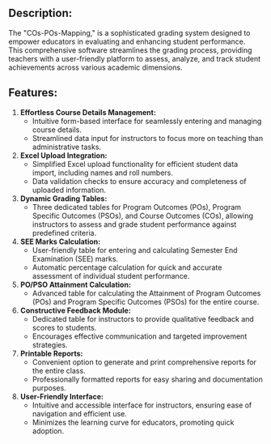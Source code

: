 ## **Description:**

The "COs-POs-Mapping," is a sophisticated grading system designed to empower educators in evaluating and enhancing student performance.<br> This comprehensive software streamlines the grading process, providing teachers with a user-friendly platform to assess, analyze, and track student achievements across various academic dimensions.

## Features:

1. **Effortless Course Details Management:**
    - Intuitive form-based interface for seamlessly entering and managing course details.
    - Streamlined data input for instructors to focus more on teaching than administrative tasks.
2. **Excel Upload Integration:**
    - Simplified Excel upload functionality for efficient student data import, including names and roll numbers.
    - Data validation checks to ensure accuracy and completeness of uploaded information.
3. **Dynamic Grading Tables:**
    - Three dedicated tables for Program Outcomes (POs), Program Specific Outcomes (PSOs), and Course Outcomes (COs), allowing instructors to assess and grade student performance against predefined criteria.
4. **SEE Marks Calculation:**
    - User-friendly table for entering and calculating Semester End Examination (SEE) marks.
    - Automatic percentage calculation for quick and accurate assessment of individual student performance.
5. **PO/PSO Attainment Calculation:**
    - Advanced table for calculating the Attainment of Program Outcomes (POs) and Program Specific Outcomes (PSOs) for the entire course.
6. **Constructive Feedback Module:**
    - Dedicated table for instructors to provide qualitative feedback and scores to students.
    - Encourages effective communication and targeted improvement strategies.
7. **Printable Reports:**
    - Convenient option to generate and print comprehensive reports for  the entire class.
    - Professionally formatted reports for easy sharing and documentation purposes.
8. **User-Friendly Interface:**
    - Intuitive and accessible interface for instructors, ensuring ease of navigation and efficient use.
    - Minimizes the learning curve for educators, promoting quick adoption.
